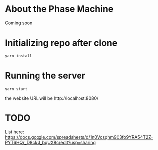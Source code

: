 # About the Phase Machine

Coming soon

# Initializing repo after clone

```
yarn install
```

# Running the server

```
yarn start
```
the website URL will be http://localhost:8080/

# TODO
List here:
https://docs.google.com/spreadsheets/d/1n0Vcsqhm9C3fo9YRA54T2Z-PYT6HQr_D8ckU_bqUX8c/edit?usp=sharing